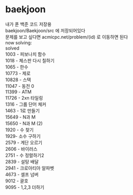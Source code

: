 # baekjoon
내가 푼 백준 코드 저장용<br/>
baekjoon/Baekjoon/src 에 저장되어있다<br/>
문제를 보고 싶다면 acmicpc.net/problem/(id) 로 이동하면 된다<br/>
now solving:<br/>
solved<br/>
1003 - 피보나치 함수<br/>
1018 - 체스판 다시 칠하기<br/>
1065 - 한수<br/>
10773 - 제로<br/>
10828 - 스택<br/>
11047 - 동전 0<br/>
11399 - ATM<br/>
11726 - 2xn 타일링<br/>
1316 - 그룹 단어 체커<br/>
1463 - 1로 만들기<br/>
15649 - N과 M<br/>
15650 - N과 M (2)<br/>
1920 - 수 찾기<br/>
1929- 소수 구하기<br/>
2579 - 계단 오르기<br/>
2606 - 바이러스<br/>
2751 - 수 정렬하기2<br/>
2839 - 설탕 배달<br/>
2941 - 크로아티아 알파벳<br/>
4673 - 셀프 넘버<br/>
9012 - 괄호<br/>
9095 - 1,2,3 더하기<br/>